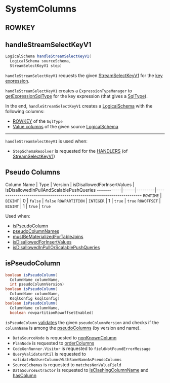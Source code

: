 # SystemColumns

## <span id="ROWKEY_NAME"><span id="ROWKEY"> ROWKEY

## <span id="handleStreamSelectKeyV1"> handleStreamSelectKeyV1

```java
LogicalSchema handleStreamSelectKeyV1(
  LogicalSchema sourceSchema,
  StreamSelectKeyV1 step)
```

`handleStreamSelectKeyV1` requests the given [StreamSelectKeyV1](../StreamSelectKeyV1.md) for the [key expression](../StreamSelectKeyV1.md#getKeyExpression).

`handleStreamSelectKeyV1` creates a `ExpressionTypeManager` to [getExpressionSqlType](#getExpressionSqlType) for the key expression (that gives a [SqlType](../types/SqlType.md)).

In the end, `handleStreamSelectKeyV1` creates a [LogicalSchema](../LogicalSchema.md) with the following columns:

* [ROWKEY](#ROWKEY) of the `SqlType`
* [Value columns](../LogicalSchema.md#value) of the given source [LogicalSchema](../LogicalSchema.md)

---

`handleStreamSelectKeyV1` is used when:

* `StepSchemaResolver` is requested for the [HANDLERS](../StepSchemaResolver.md#HANDLERS) (of [StreamSelectKeyV1](../StreamSelectKeyV1.md))

## <span id="pseudoColumns"> Pseudo Columns

Column Name | Type | Version | isDisallowedForInsertValues | isDisallowedInPullAndScalablePushQueries
------------|------|---------|-----------------------------------------------------------------------
 `ROWTIME` | `BIGINT` | 0 | `false` | `false`
 `ROWPARTITION` | `INTEGER` | 1 | `true` | `true`
 `ROWOFFSET` | `BIGINT` | 1 | `true` | `true`

Used when:

* [isPseudoColumn](#isPseudoColumn)
* [pseudoColumnNames](#pseudoColumnNames)
* [mustBeMaterializedForTableJoins](#mustBeMaterializedForTableJoins)
* [isDisallowedForInsertValues](#isDisallowedForInsertValues)
* [isDisallowedInPullOrScalablePushQueries](#isDisallowedInPullOrScalablePushQueries)

## <span id="isPseudoColumn"> isPseudoColumn

```java
boolean isPseudoColumn(
  ColumnName columnName,
  int pseudoColumnVersion)
boolean isPseudoColumn(
  ColumnName columnName,
  KsqlConfig ksqlConfig)
boolean isPseudoColumn(
  ColumnName columnName,
  boolean rowpartitionRowoffsetEnabled)
```

`isPseudoColumn` [validates](#validatePseudoColumnVersion) the given `pseudoColumnVersion` and checks if the `columnName` is among the [pseudoColumns](#pseudoColumns) (by version and name).

* `DataSourceNode` is requested to [nonKnownColumn](../planner/DataSourceNode.md#nonKnownColumn)
* `PlanNode` is requested to [orderColumns](../planner/PlanNode.md#orderColumns)
* `CodeGenRunner.Visitor` is requested to `fieldNotFoundErrorMessage`
* `QueryValidatorUtil` is requested to `validateNoUserColumnsWithSameNameAsPseudoColumns`
* `SourceSchemas` is requested to `matchesNonValueField`
* `DataSourceExtractor` is requested to [isClashingColumnName](../DataSourceExtractor.md#isClashingColumnName) and [hasColumn](../DataSourceExtractor.md#hasColumn)
